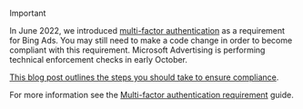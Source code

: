 > [!IMPORTANT]
> In June 2022, we introduced [multi-factor authentication](../authentication-oauth-mfa.md) as a requirement for Bing Ads. You may still need to make a code change in order to become compliant with this requirement. Microsoft Advertising is performing technical enforcement checks in early October.
>
> [This blog post outlines the steps you should take to ensure compliance](https://techcommunity.microsoft.com/t5/bing-ads-api-blog/multi-factor-authentication-api-notice/ba-p/3945894).
>
> For more information see the [Multi-factor authentication requirement](../authentication-oauth-mfa.md) guide.
